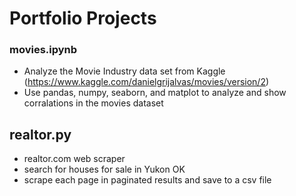 # Portfolio Projects

### movies.ipynb
- Analyze the Movie Industry data set from Kaggle (https://www.kaggle.com/danielgrijalvas/movies/version/2)
- Use pandas, numpy, seaborn, and matplot to analyze and show corralations in the movies dataset

## realtor.py
- realtor.com web scraper
- search for houses for sale in Yukon OK
- scrape each page in paginated results and save to a csv file
